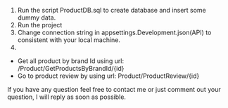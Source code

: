 1. Run the script ProductDB.sql to create database and insert some dummy data.
2. Run the project
3. Change connection string in appsettings.Development.json(API) to consistent with your local machine.
4. 
- Get all product by brand Id using url: /Product/GetProductsByBrandId/{id}
- Go to product review by using url: Product/ProductReview/{id}

If you have any question feel free to contact me or just comment out your question, I will reply as soon as possible.
